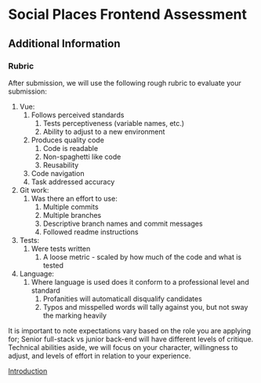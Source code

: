# Social Places Frontend Assessment

## Additional Information

### Rubric

After submission, we will use the following rough rubric to evaluate your submission:

1. Vue:
    1. Follows perceived standards
        1. Tests perceptiveness (variable names, etc.)
        2. Ability to adjust to a new environment
    2. Produces quality code
        1. Code is readable
        2. Non-spaghetti like code
        3. Reusability
    3. Code navigation
    4. Task addressed accuracy
2. Git work:
    1. Was there an effort to use:
        1. Multiple commits
        2. Multiple branches
        3. Descriptive branch names and commit messages
        4. Followed readme instructions
3. Tests:
    1. Were tests written
        1. A loose metric - scaled by how much of the code and what is tested
4. Language:
    1. Where language is used does it conform to a professional level and standard
        1. Profanities will automaticall disqualify candidates
        2. Typos and misspelled words will tally against you, but not sway the marking heavily

It is important to note expectations vary based on the role you are applying for; Senior full-stack vs junior back-end will have different levels of critique. 
Technical abilities aside, we will focus on your character, willingness to adjust, and levels of effort in relation to your experience.

[Introduction](../README.md)
